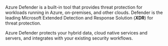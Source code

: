 Azure Defender is a built-in tool that provides threat protection for workloads running in Azure, on-premises, and other clouds. Defender is the leading Microsoft Extended Detection and Response Solution (**XDR**) for threat protection.

Azure Defender protects your hybrid data, cloud native services and servers, and integrates with your existing security workflows.


